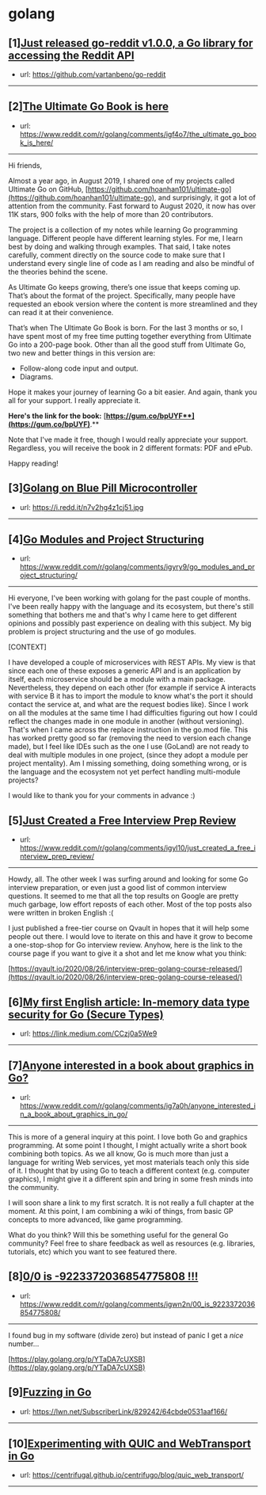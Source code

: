 # golang
## [1][Just released go-reddit v1.0.0, a Go library for accessing the Reddit API](https://www.reddit.com/r/golang/comments/igwj4l/just_released_goreddit_v100_a_go_library_for/)
- url: https://github.com/vartanbeno/go-reddit
---

## [2][The Ultimate Go Book is here](https://www.reddit.com/r/golang/comments/igf4o7/the_ultimate_go_book_is_here/)
- url: https://www.reddit.com/r/golang/comments/igf4o7/the_ultimate_go_book_is_here/
---
Hi friends,

Almost a year ago, in August 2019, I shared one of my projects called Ultimate Go on GitHub, [https://github.com/hoanhan101/ultimate-go](https://github.com/hoanhan101/ultimate-go), and surprisingly, it got a lot of attention from the community. Fast forward to August 2020, it now has over 11K stars, 900 folks with the help of more than 20 contributors.

The project is a collection of my notes while learning Go programming language. Different people have different learning styles. For me, I learn best by doing and walking through examples. That said, I take notes carefully, comment directly on the source code to make sure that I understand every single line of code as I am reading and also be mindful of the theories behind the scene.

As Ultimate Go keeps growing, there’s one issue that keeps coming up. That’s about the format of the project. Specifically, many people have requested an ebook version where the content is more streamlined and they can read it at their convenience.

That’s when The Ultimate Go Book is born. For the last 3 months or so, I have spent most of my free time putting together everything from Ultimate Go into a 200-page book. Other than all the good stuff from Ultimate Go, two new and better things in this version are:

* Follow-along code input and output.
* Diagrams.

Hope it makes your journey of learning Go a bit easier. And again, thank you all for your support. I really appreciate it.

**Here's the link for the book:** [**https://gum.co/bpUYF**](https://gum.co/bpUYF)**.**

Note that I've made it free, though I would really appreciate your support. Regardless, you will receive the book in 2 different formats: PDF and ePub. 

Happy reading!
## [3][Golang on Blue Pill Microcontroller](https://www.reddit.com/r/golang/comments/igx7k5/golang_on_blue_pill_microcontroller/)
- url: https://i.redd.it/n7v2hg4z1cj51.jpg
---

## [4][Go Modules and Project Structuring](https://www.reddit.com/r/golang/comments/igyry9/go_modules_and_project_structuring/)
- url: https://www.reddit.com/r/golang/comments/igyry9/go_modules_and_project_structuring/
---
Hi everyone, I've been working with golang for the past couple of months. I've been really happy with the language and its ecosystem, but there's still something that bothers me and that's why I came here to get different opinions and possibly past experience on dealing with this subject. My big problem is project structuring and the use of go modules.

\[CONTEXT\]

I have developed a couple of microservices with REST APIs. My view is that since each one of these exposes a generic API and is an application by itself, each microservice should be a module with a main package. Nevertheless, they depend on each other (for example if service A interacts with service B it has to import the module to know what's the port it should contact the service at, and what are the request bodies like). Since I work on all the modules at the same time I had difficulties  figuring out how I could reflect the changes made in one module in another (without versioning). That's when I came across the replace instruction in the go.mod file. This has worked pretty good so far (removing the need to version each change made), but I feel like IDEs such as the one I use (GoLand) are not ready to deal with multiple modules in one project, (since they adopt a module per project mentality). Am I missing something, doing something wrong, or is the language and the ecosystem not yet perfect handling multi-module projects?

I would like to thank you for your comments in advance :)
## [5][Just Created a Free Interview Prep Review](https://www.reddit.com/r/golang/comments/igyl10/just_created_a_free_interview_prep_review/)
- url: https://www.reddit.com/r/golang/comments/igyl10/just_created_a_free_interview_prep_review/
---
Howdy, all. The other week I was surfing around and looking for some Go interview preparation, or even just a good list of common interview questions. It seemed to me that all the top results on Google are pretty much garbage, low effort reposts of each other. Most of the top posts also were written in broken English :(

I just published a free-tier course on Qvault in hopes that it will help some people out there. I would love to iterate on this and have it grow to become a one-stop-shop for Go interview review. Anyhow, here is the link to the course page if you want to give it a shot and let me know what you think:

[https://qvault.io/2020/08/26/interview-prep-golang-course-released/](https://qvault.io/2020/08/26/interview-prep-golang-course-released/)
## [6][My first English article: In-memory data type security for Go (Secure Types)](https://www.reddit.com/r/golang/comments/igydpt/my_first_english_article_inmemory_data_type/)
- url: https://link.medium.com/CCzj0a5We9
---

## [7][Anyone interested in a book about graphics in Go?](https://www.reddit.com/r/golang/comments/ig7a0h/anyone_interested_in_a_book_about_graphics_in_go/)
- url: https://www.reddit.com/r/golang/comments/ig7a0h/anyone_interested_in_a_book_about_graphics_in_go/
---
This is more of a general inquiry at this point. I love both Go and graphics programming. At some point I thought, I might actually write a short book combining both topics. As we all know, Go is much more than just a language for writing Web services, yet most materials teach only this side of it. I thought that by using Go to teach a different context (e.g. computer graphics), I might give it a different spin and bring in some fresh minds into the community.

I will soon share a link to my first scratch. It is not really a full chapter at the moment. At this point, I am combining a wiki of things, from basic GP concepts to more advanced, like game programming. 

What do you think? Will this be something useful for the general Go community? Feel free to share feedback as well as resources (e.g. libraries, tutorials, etc) which you want to see featured there.
## [8][0/0 is -9223372036854775808 !!!](https://www.reddit.com/r/golang/comments/igwn2n/00_is_9223372036854775808/)
- url: https://www.reddit.com/r/golang/comments/igwn2n/00_is_9223372036854775808/
---
I found bug in my software (divide zero) but instead of panic I get a *nice* number...

[https://play.golang.org/p/YTaDA7cUXSB](https://play.golang.org/p/YTaDA7cUXSB)
## [9][Fuzzing in Go](https://www.reddit.com/r/golang/comments/igjte6/fuzzing_in_go/)
- url: https://lwn.net/SubscriberLink/829242/64cbde0531aaf166/
---

## [10][Experimenting with QUIC and WebTransport in Go](https://www.reddit.com/r/golang/comments/igg1os/experimenting_with_quic_and_webtransport_in_go/)
- url: https://centrifugal.github.io/centrifugo/blog/quic_web_transport/
---

